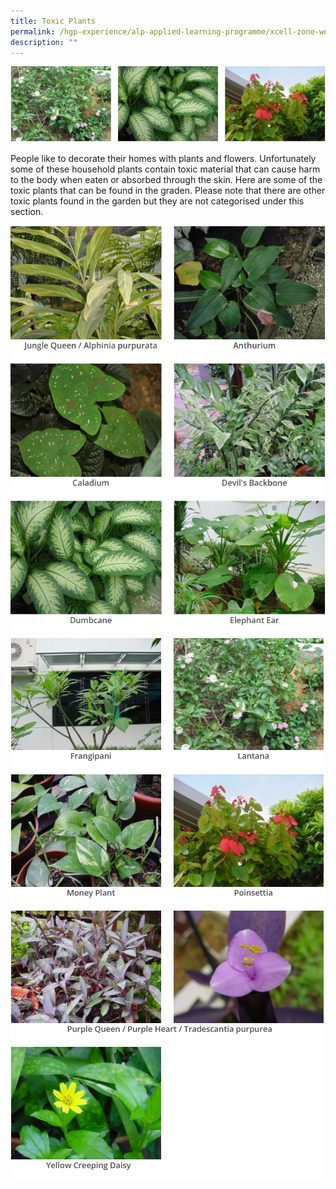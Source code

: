 ```yaml
---
title: Toxic Plants
permalink: /hgp-experience/alp-applied-learning-programme/xcell-zone-website/home/others/plants/toxic-plants/
description: ""
---
```

<img src="/images/tp1.png">
<p>People like to decorate their homes with plants and flowers. Unfortunately some of these household plants contain toxic material that can cause harm to the body when eaten or absorbed through the skin. Here are some of the toxic plants that can be found in the graden. Please note that there are other toxic plants found in the garden but they are not categorised under this section.</p>
<img src="/images/tp2.png">
<img src="/images/tp3.png">